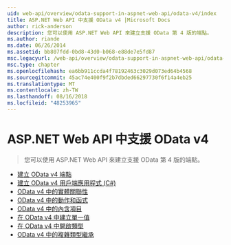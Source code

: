 ```yaml
---
uid: web-api/overview/odata-support-in-aspnet-web-api/odata-v4/index
title: ASP.NET Web API 中支援 OData v4 |Microsoft Docs
author: rick-anderson
description: 您可以使用 ASP.NET Web API 來建立支援 OData 第 4 版的端點。
ms.author: riande
ms.date: 06/26/2014
ms.assetid: bb807fdd-0bd8-43d0-b068-e88de7e5fd87
msc.legacyurl: /web-api/overview/odata-support-in-aspnet-web-api/odata-v4
msc.type: chapter
ms.openlocfilehash: ea6bb911ccda4f78192463c3029d073ed64b4568
ms.sourcegitcommit: 45ac74e400f9f2b7dbded66297730f6f14a4eb25
ms.translationtype: MT
ms.contentlocale: zh-TW
ms.lasthandoff: 08/16/2018
ms.locfileid: "48253965"
---
```

<a name="supporting-odata-v4-in-aspnet-web-api"></a>ASP.NET Web API 中支援 OData v4
====================
> 您可以使用 ASP.NET Web API 來建立支援 OData 第 4 版的端點。


- [建立 OData v4 端點](create-an-odata-v4-endpoint.md)
- [建立 OData v4 用戶端應用程式 (C#)](create-an-odata-v4-client-app.md)
- [OData v4 中的實體關聯性](entity-relations-in-odata-v4.md)
- [OData v4 中的動作和函式](odata-actions-and-functions.md)
- [OData v4 中的內含項目](odata-containment-in-web-api-22.md)
- [在 OData v4 中建立單一值](using-a-singleton-in-an-odata-endpoint-in-web-api-22.md)
- [在 OData v4 中開啟類型](use-open-types-in-odata-v4.md)
- [OData v4 中的複雜類型繼承](complex-type-inheritance-in-odata-v4.md)
